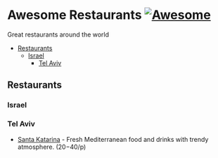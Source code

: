 # Awesome Restaurants [![Awesome](https://cdn.rawgit.com/sindresorhus/awesome/d7305f38d29fed78fa85652e3a63e154dd8e8829/media/badge.svg)](https://github.com/sindresorhus/awesome)

Great restaurants around the world

- [Restaurants](#restaurants)
  - [Israel](#israel)
    - [Tel Aviv](#tel-aviv)


## Restaurants

### Israel

### Tel Aviv

- [Santa Katarina](https://www.tripadvisor.com/Restaurant_Review-g293984-d7947687-Reviews-Santa_Katarina-Tel_Aviv_Tel_Aviv_District.html) - Fresh Mediterranean food and drinks with trendy atmosphere. (20$-40$/p)

